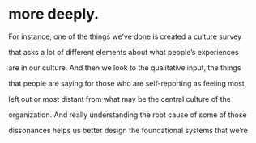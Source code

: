 # more deeply.

For instance, one of the things we’ve done is created a culture survey

that asks a lot of different elements about what people’s experiences

are in our culture. And then we look to the qualitative input, the things

that people are saying for those who are self-reporting as feeling most

left out or most distant from what may be the central culture of the

organization. And really understanding the root cause of some of those

dissonances helps us better design the foundational systems that we’re
